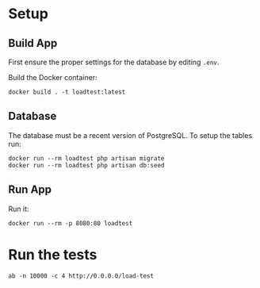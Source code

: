 # Setup

## Build App

First ensure the proper settings for the database by editing `.env`.

Build the Docker container:

    docker build . -t loadtest:latest

## Database

The database must be a recent version of PostgreSQL. To setup the tables run:

    docker run --rm loadtest php artisan migrate
    docker run --rm loadtest php artisan db:seed

## Run App

Run it:

    docker run --rm -p 8080:80 loadtest

# Run the tests

    ab -n 10000 -c 4 http://0.0.0.0/load-test
